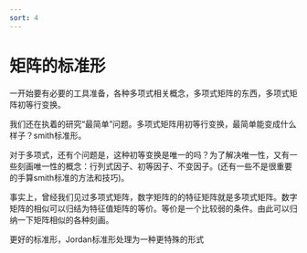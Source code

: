 ```yaml
---
sort: 4
---
```

# 矩阵的标准形

一开始要有必要的工具准备，各种多项式相关概念，多项式矩阵的东西，多项式矩阵初等行变换。

我们还在执着的研究“最简单”问题。多项式矩阵用初等行变换，最简单能变成什么样子？smith标准形。

对于多项式，还有个问题是，这种初等变换是唯一的吗？为了解决唯一性，又有一些刻画唯一性的概念：行列式因子、初等因子、不变因子。(还有一些不是很重要的手算smith标准的方法和技巧)。

事实上，曾经我们见过多项式矩阵，数字矩阵的的特征矩阵就是多项式矩阵。数字矩阵的相似可以归结为特征值矩阵的等价。等价是一个比较弱的条件。由此可以归纳一下矩阵相似的各种刻画。

更好的标准形，Jordan标准形处理为一种更特殊的形式

